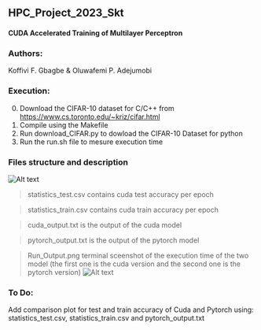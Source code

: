 ## HPC_Project_2023_Skt 

#### CUDA Accelerated Training of Multilayer Perceptron

### Authors:

Koffivi F. Gbagbe & Oluwafemi P. Adejumobi

### Execution:
0. Download the CIFAR-10 dataset for C/C++ from https://www.cs.toronto.edu/~kriz/cifar.html
1. Compile using the Makefile
2. Run download_CIFAR.py to dowload the CIFAR-10 Dataset for python
3. Run the run.sh file  to mesure execution time 

### Files structure and description

![Alt text](https://github.com/YodaX369/HPC_Project_2023_Skt/blob/main/file_stucture.png?raw=true)

> statistics_test.csv contains cuda test accuracy per epoch

> statistics_train.csv  contains cuda train accuracy per epoch

> cuda_output.txt is the output of the cuda model

> pytorch_output.txt is the output of the pytorch model

> Run_Output.png terminal sceenshot of the execution time of the two model
 (the first one is the cuda version and the second one is the pytorch version)
![Alt text](https://github.com/YodaX369/HPC_Project_2023_Skt/blob/main/Run_Output.png?raw=true)


### To Do:

Add comparison plot for test and train accuracy of Cuda and Pytorch using: statistics_test.csv, statistics_train.csv and pytorch_output.txt




